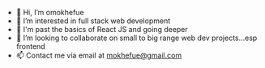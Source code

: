 - 👋 Hi, I’m omokhefue
- 👀 I’m interested in full stack web development
- 🌱 I'm past the basics of React JS and going deeper 
- 💞️ I’m looking to collaborate on small to big range web dev projects...esp frontend
- 📫 Contact me via email at mokhefue@gmail.com



